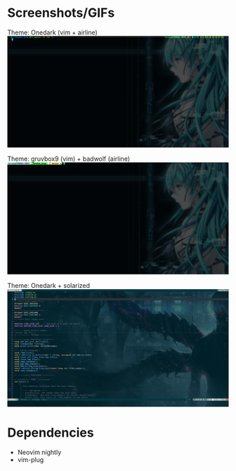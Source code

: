 # Screenshots/GIFs
Theme: Onedark (vim + airline)
![Couldn't load the image :(](vim_example.gif)

Theme: gruvbox9 (vim) + badwolf (airline)
![Couldn't load the image :(](vim_gruvbox.gif)

Theme: Onedark + solarized
![Couldn't load the image :(](Screenshot.png)

# Dependencies
- Neovim nightly
- vim-plug
